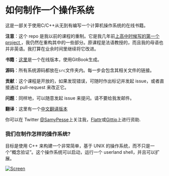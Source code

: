 如何制作一个操作系统
=======================================

这是一部关于使用C/C++从无到有编写一个计算机操作系统的在线书籍。

**注意**：这个 repo 是我以前的课程的重制。它是我几年前[上高中时候写的第一个 project ](https://github.com/SamyPesse/devos)，我仍然在重构其中的一些部分。原课程是法语教授的，而且我的母语也并非英语。我打算在业余时间里继续将它改进。

**书籍**：[这里](http://samypesse.github.io/How-to-Make-a-Computer-Operating-System/)是一个在线版本，使用GitBook生成。

**源码**：所有系统源码都放在`src`文件夹内。每一步会包含其相关文件的链接。

**贡献**：这个课程是开放的，如果发现错误，可随时作出标记并发起 issue，或者直接通过 pull-request 来改正它。

**问题**：同样地，可以随意发起 issue 来提问。请不要给我发邮件。

**翻译**：这里有一个[中文翻译版本](https://github.com/Kroderia/How-to-Make-a-Computer-Operating-System-in-Chinese)

你可以在 Twitter [@SamyPesse](https://twitter.com/SamyPesse)上关注我，[Flattr](https://flattr.com/profile/samy.pesse)或[Gittip](https://www.gittip.com/SamyPesse/)上进行资助.

### 我们在制作怎样的操作系统?

目标是使用 C++ 来构建一个非常简单，基于 UNIX 的操作系统，而不只是一个“概念验证”。这个操作系统可以启动，运行一个 userland shell，并且可以扩展。

[![Screen](https://raw.github.com/SamyPesse/How-to-Make-a-Computer-Operating-System/master/preview.png)](https://raw.github.com/SamyPesse/How-to-Make-a-Computer-Operating-System/master/preview.png)
